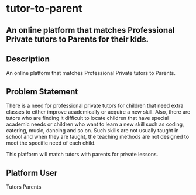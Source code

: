 # tutor-to-parent

## An online platform that matches Professional Private tutors to Parents for their kids.

## Description
An online platform that matches Professional Private tutors to Parents.

## Problem Statement
There is a need for professional private tutors for children that need extra classes to either improve academically or acquire a new skill. Also, there are tutors who are finding it difficult to locate children that have special academic needs or children who want to learn a new skill such as coding, catering, music, dancing and so on. Such skills are not usually taught in school and when they are taught, the teaching methods are not designed to meet the specific need of each child.

This platform will match tutors with parents for private lessons.

## Platform User
Tutors
Parents
